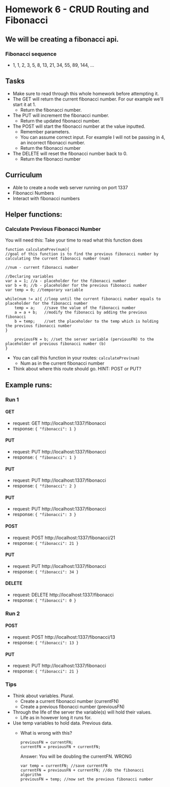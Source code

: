 # Homework 6 - CRUD Routing and Fibonacci

## We will be creating a fibonacci api. 
### Fibonacci sequence
-  1, 1, 2, 3, 5, 8, 13, 21, 34, 55, 89, 144, ...

## Tasks
- Make sure to read through this whole homework before attempting it.
- The GET will return the current fibonacci number. For our example we'll start it at 1. 
  - Return the fibonacci number.
- The PUT will increment the fibonacci number. 
  - Return the updated fibonacci number.
- The POST will start the fibonacci number at the value inputted. 
  - Remember parameters. 
  - You can assume correct input. For example I will not be passing in 4, an incorrect fibonacci number. 
  - Return the fibonacci number
- The DELETE will reset the fibonacci number back to 0.
  - Return the fibonacci number

## Curriculum

- Able to create a node web server running on port 1337
- Fibonacci Numbers
- Interact with fibonacci numbers

## Helper functions:

### Calculate Previous Fibonacci Number
You will need this:
Take your time to read what this function does

    function calculatePrev(num){
    //goal of this function is to find the previous fibonacci number by calculating the current fibonacci number (num)

    //num - current fibonacci number

    //Declaring variables
    var a = 1; //a - placeholder for the fibonacci number 
    var b = 0; //b - placeholder for the previous fibonacci number
    var temp = 0; //temporary variable
    
    while(num != a){ //loop until the current fibonacci number equals to placeholder for the fibonacci number     
        temp = a;    //save the value of the fibonacci number
        a = a + b;   //modify the fibonacci by adding the previous fibonacci
        b = temp;    //set the placeholder to the temp which is holding the previous fibonacci number
    }

        previousFN = b; //set the server variable (perviousFN) to the placeholder of previous fibonacci number (b)
    }

- You can call this function in your routes: `calculatePrev(num)`
  - Num as in the current fibonacci number
- Think about where this route should go. HINT: POST or PUT?

## Example runs:

### Run 1

#### GET
- request: GET http://localhost:1337/fibonacci
- response: `{
    "fibonacci": 1
}`
#### PUT
- request: PUT http://localhost:1337/fibonacci
- response: `{
    "fibonacci": 1
}`
#### PUT
- request: PUT http://localhost:1337/fibonacci
- response: `{
    "fibonacci": 2
}`
#### PUT
- request: PUT http://localhost:1337/fibonacci
- response: `{
    "fibonacci": 3
}`
#### POST
- request: POST http://localhost:1337/fibonacci/21
- response: `{
    "fibonacci": 21
}`
#### PUT
- request: PUT http://localhost:1337/fibonacci
- response: `{
    "fibonacci": 34
}`
#### DELETE
- request: DELETE http://localhost:1337/fibonacci
- response: `{
    "fibonacci": 0
}`

### Run 2

#### POST
- request: POST http://localhost:1337/fibonacci/13
- response: `{
    "fibonacci": 13
}`

#### PUT
- request: PUT http://localhost:1337/fibonacci
- response: `{
    "fibonacci": 21
}`

### Tips
- Think about variables. Plural. 
  - Create a current fibonacci number (currentFN)
  - Create a previous fibonacci number (previousFN)
- Through the life of the server the variable(s) will hold their values.
  - Life as in however long it runs for.
- Use temp variables to hold data. Previous data. 
  - What is wrong with this? 
    
        previousFN = currentFN;
        currentFN = previousFN + currentFN;

    Answer: You will be doubling the currentFN. WRONG

        var temp = currentFN; //save currentFN
        currentFN = previousFN + currentFN; //do the fibonacci algorithm
        previousFN = temp; //now set the previous fibonacci number
